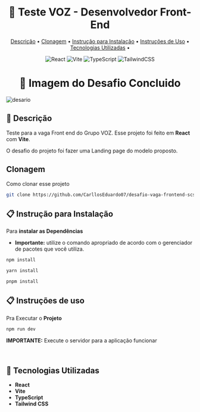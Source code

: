 <h1 align="center" style="font-weight: bold;"> 📝 Teste VOZ - Desenvolvedor Front-End</h1>
<p align="center">
 <a href="#descricao">Descrição</a> • 
 <a href="#clonagem">Clonagem</a> • 
  <a href="#instalacao">Instrução para Instalação</a> •
  <a href="#uso">Instruções de Uso</a> •
  <a href="#tecnologias-utilizadas">Tecnologias Utilizadas</a> •
</p>

<div align="center">

![React](https://img.shields.io/badge/react-%2320232a.svg?style=for-the-badge&logo=react&logoColor=%2361DAFB)
![Vite](https://img.shields.io/badge/vite-%23646CFF.svg?style=for-the-badge&logo=vite&logoColor=white)
![TypeScript](https://img.shields.io/badge/typescript-%23007ACC.svg?style=for-the-badge&logo=typescript&logoColor=white)
![TailwindCSS](https://img.shields.io/badge/tailwindcss-%2338B2AC.svg?style=for-the-badge&logo=tailwind-css&logoColor=white)

</div>

<h1 align="center" style="font-weight: bold;"> 🎯 Imagem do Desafio Concluido</h1>

![desario](https://github.com/user-attachments/assets/1d4be0d4-1ea5-46e8-a6e3-37696e60b8b5)



<h2 id="descricao">📌 Descrição</h2>

Teste para a vaga Front end do Grupo VOZ. Esse projeto foi feito em **React** com **Vite**.
<br>

O desafio do projeto foi fazer uma Landing page do modelo proposto.
<br>

<h2 id="clonagem">Clonagem</h2>

Como clonar esse projeto

```bash
git clone https://github.com/CarllosEduardo07/desafio-vaga-frontend-scs-2024.git
```

<h2 id="instalacao">📋 Instrução para Instalação</h2>

Para **instalar as Dependências**
<br>

- **Importante:** utilize o comando apropriado de acordo com o gerenciador de pacotes que você utiliza.

```bash
npm install
```

```bash
yarn install
```

```bash
pnpm install
```

<h2 id="uso">📋 Instruções de uso</h2>

Pra Executar o **Projeto**

```bash
npm run dev
```

**IMPORTANTE:** Execute o servidor para a aplicação funcionar

<br>

<h2 id="tecnologias-utilizadas">🚀 Tecnologias Utilizadas</h2>

- **React**
- **Vite**
- **TypeScript**
- **Tailwind CSS**
